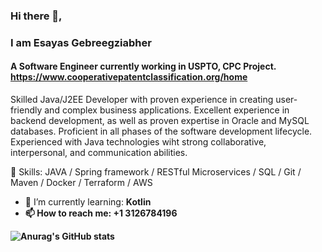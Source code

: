 ### Hi there 👋, 
### I am Esayas Gebreegziabher
#### A Software Engineer currently working in USPTO, CPC Project. https://www.cooperativepatentclassification.org/home 

Skilled Java/J2EE Developer with proven experience in creating user-friendly and complex business applications. Excellent experience in backend development, as well as proven expertise in Oracle and MySQL databases. Proficient in all phases of the software development lifecycle. Experienced with Java technologies wiht strong collaborative, interpersonal, and communication abilities.

🔭 Skills: JAVA / Spring framework / RESTful Microservices / SQL / Git / Maven / Docker / Terraform / AWS
- 🌱 I’m currently learning: <b>Kotlin<b/>
- 📫 How to reach me: +1 3126784196 




![Anurag's GitHub stats](https://github-readme-stats.vercel.app/api?username=esayasGebre&theme=shadow_green&show_icons=true)
